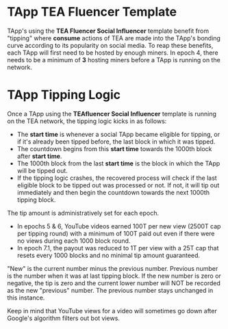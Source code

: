 # TApp TEA Fluencer Template
TApp's using the **TEA Fluencer Social Influencer** template benefit from "tipping" where **consume** actions of TEA are made into the TApp's bonding curve according to its popularity on social media. To reap these benefits, each TApp will first need to be hosted by enough miners. In epoch 4, there needs to be a minimum of **3** hosting miners before a TApp is running on the network.

# TApp Tipping Logic
Once a TApp using the **TEAfluencer Social Influencer** template is running on the TEA network, the tipping logic kicks in as follows:

- The **start time** is whenever a social TApp became eligible for tipping, or if it's already been tipped before, the last block in which it was tipped. 
- The countdown begins from this **start time** towards the 1000th block after **start time**. 
- The 1000th block from the last **start time** is the block in which the TApp will be tipped out. 
- If the tipping logic crashes, the recovered process will check if the last eligible block to be tipped out was processed or not. If not, it will tip out immediately and then begin the countdown towards the next 1000th tipping block.

The tip amount is administratively set for each epoch. 

- In epochs 5 & 6, YouTube videos earned 100T per new view (2500T cap per tipping round) with a minimum of 100T paid out even if there were no views during each 1000 block round.
- In epoch 7.1, the payout was reduced to 1T per view with a 25T cap that resets every 1000 blocks and no minimal tip amount guaranteed.

"New" is the current number minus the previous number. Previous number is the number when it was at last tipping block.
If the new number is zero or negative, the tip is zero and the current lower number will NOT be recorded as the new "previous" number. The previous number stays unchanged in this instance.

Keep in mind that YouTube views for a video will sometimes go down after Google's algorithm filters out bot views.